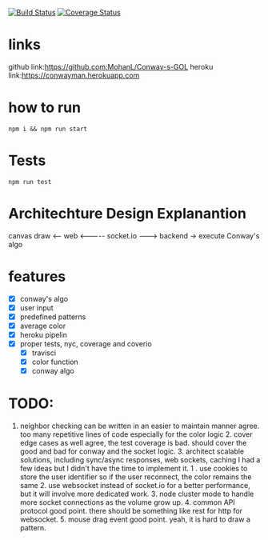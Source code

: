[![Build Status](https://travis-ci.org/MohanL/Conway-s-GOL.svg?branch=master)](https://travis-ci.org/MohanL/Conway-s-GOL)
[![Coverage Status](https://coveralls.io/repos/github/MohanL/Conway-s-GOL/badge.svg?branch=master)](https://coveralls.io/github/MohanL/Conway-s-GOL?branch=master)
# links
github link:https://github.com:MohanL/Conway-s-GOL
heroku link:https://conwayman.herokuapp.com

# how to run
`npm i && npm run start`

# Tests
`npm run test`

# Architechture Design Explanantion

canvas draw <-- web  <----- socket.io ---> backend -> execute Conway's algo

# features
- [x] conway's algo
- [x] user input
- [x] predefined patterns
- [x] average color
- [x] heroku pipelin
- [x] proper tests, nyc, coverage and coverio
  - [x] travisci
  - [x] color function
  - [x] conway algo

# TODO:
   1. neighbor checking can be written in an easier to maintain manner
        agree. too many repetitive lines of code especially for the color logic
    2. cover edge cases as well
       agree, the test coverage is bad.
       should cover the good and bad for conway and the socket logic.
    3. architect scalable solutions, including sync/async responses, web sockets, caching
        I had a few ideas but I didn't have the time to implement it.
         1 . use cookies to store the user identifier so if the user reconnect, the color remains the same
         2.  use websocket instead of socket.io for a better performance, but it will involve more dedicated work.
         3.  node cluster mode to handle more socket connections as the volume grow up. 
    4. common API protocol
        good point. there should be something like rest for http for websocket.
    5. mouse drag event
        good point. yeah, it is hard to draw a pattern.


